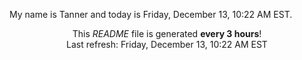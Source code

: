 My name is Tanner and today is Friday, December 13, 10:22 AM EST.

<p align="center">This <i>README</i> file is generated <b>every 3 hours</b>!</br>Last refresh: Friday, December 13, 10:22 AM EST<br /></p>
